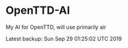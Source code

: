 # OpenTTD-AI
My AI for OpenTTD, will use primarily air

Latest backup: Sun Sep 29 01:25:02 UTC 2019
